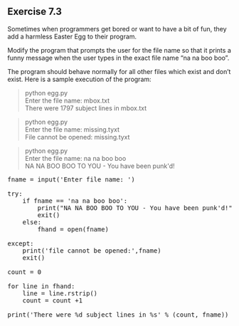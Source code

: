 ## Exercise 7.3

Sometimes when programmers get bored or want to have a
bit of fun, they add a harmless Easter Egg to their program. 

Modify the program that prompts the user for the file name so that it prints a
funny message when the user types in the exact file name “na na boo
boo”. 

The program should behave normally for all other files which
exist and don’t exist. Here is a sample execution of the program:

> python egg.py <br/>
> Enter the file name: mbox.txt<br/>
> There were 1797 subject lines in mbox.txt<br/>

> python egg.py<br/>
> Enter the file name: missing.tyxt<br/>
> File cannot be opened: missing.tyxt<br/>

> python egg.py<br/>
> Enter the file name: na na boo boo<br/>
> NA NA BOO BOO TO YOU - You have been punk'd!<br/>

<pre>
fname = input('Enter file name: ')

try:
    if fname == 'na na boo boo':
        print("NA NA BOO BOO TO YOU - You have been punk'd!")
        exit()
    else:
        fhand = open(fname)

except:
    print('file cannot be opened:',fname)
    exit()

count = 0

for line in fhand:
    line = line.rstrip()
    count = count +1

print('There were %d subject lines in %s' % (count, fname))

</pre>
